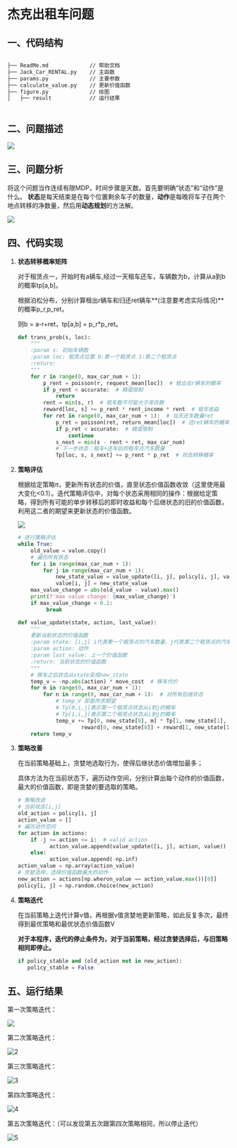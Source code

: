# 杰克出租车问题

## 一、代码结构

```bash

├── ReadMe.md             // 帮助文档  
├── Jack_Car_RENTAL.py    // 主函数 
├── params.py             // 主要参数  
├── calculate_value.py    // 更新价值函数  
├── figure.py             // 绘图  
│   ├── result            // 运行结果
    
```

## 二、问题描述

![](https://gitee.com/shuaikang-zhou/pic-go/raw/master/img/20221014215957.png)

## 三、问题分析

将这个问题当作连续有限MDP，时间步骤是天数。首先要明确“状态”和“动作”是什么。 **状态**是每天结束是在每个位置剩余车子的数量，**动作**是每晚将车子在两个地点转移的净数量，然后用**动态规划**的方法解。

![](https://gitee.com/shuaikang-zhou/pic-go/raw/master/img/20221014220102.png)

## 四、代码实现

1. **状态转移概率矩阵**

   对于租赁点一，开始时有a辆车,经过一天租车还车，车辆数为b，计算从a到b的概率tp[a,b]。

   根据泊松分布，分别计算租出r辆车和归还ret辆车**(注意要考虑实际情况)**的概率p_r,p_ret，

   则b = a-r+ret，tp[a,b] = p_r*p_ret。

   ```Python
   def trans_prob(s, loc):
       """
       :param s: 初始车辆数
       :param loc: 租赁点位置 0:第一个租赁点 1:第二个租赁点
       :return:
       """
       for r in range(0, max_car_num + 1):  
           p_rent = poisson(r, request_mean[loc])  # 租出去r辆车的概率
           if p_rent < accurate:  # 精度限制
               return
           rent = min(s, r)  # 租车数不可能大于库存数
           reward[loc, s] += p_rent * rent_income * rent  # 租车收益
           for ret in range(0, max_car_num + 1):  # 当天还车数量ret
               p_ret = poisson(ret, return_mean[loc])  # 还ret辆车的概率
               if p_ret < accurate:  # 精度限制
                   continue
               s_next = min(s - rent + ret, max_car_num)  
               # 下一步状态：租车+还车后的租车点汽车数量
               Tp[loc, s, s_next] += p_rent * p_ret  # 状态转移概率
   ```

2. **策略评估**

   根据给定策略π，更新所有状态的价值，直至状态价值函数收敛（这里使用最大变化<0.1）。迭代策略评估中，对每个状态采用相同的操作：根据给定策略，得到所有可能的单步转移后的即时收益和每个后继状态的旧的价值函数，利用这二者的期望来更新状态的价值函数。

   ![](https://gitee.com/shuaikang-zhou/pic-go/raw/master/img/20221014224014.png)

   ```Python
   # 进行策略评估
   while True:
       old_value = value.copy()
       # 遍历所有状态
       for i in range(max_car_num + 1):
           for j in range(max_car_num + 1):
               new_state_value = value_update([i, j], policy[i, j], value)
               value[i, j] = new_state_value
       max_value_change = abs(old_value - value).max()
       print(f'max value change: {max_value_change}')
       if max_value_change < 0.1:
            break
   ```
   
   ```Python
   def value_update(state, action, last_value):
       """
       更新当前状态的价值函数
       :param state: [i,j] i代表第一个租赁点的汽车数量，j代表第二个租赁点的汽车数量
       :param action: 动作
       :param last_value: 上一个价值函数
       :return: 当前状态的价值函数
       """
       # 移车之后状态从state变成new_state
       temp_v = -np.abs(action) * move_cost  # 移车代价
       for m in range(0, max_car_num + 1):
           for n in range(0, max_car_num + 1):  # 对所有后继状态
               # temp_V 即是所求期望
               # Tp[0,i,j]表示第一个租赁点状态从i到j的概率
               # Tp[1,i,j]表示第二个租赁点状态从i到j的概率
               temp_v += Tp[0, new_state[0], m] * Tp[1, new_state[1], n] * (
                       reward[0, new_state[0]] + reward[1, new_state[1]] + discount * last_value[m, n])
       return temp_v
   ```
   
3. **策略改善**

   在当前策略基础上，贪婪地选取行为，使得后继状态价值增加最多；

   具体方法为在当前状态下，遍历动作空间，分别计算出每个动作的价值函数，最大的价值函数，即是贪婪的要选取的策略。

   ```Python
   # 策略改进
   # 当前状态[i,j]
   old_action = policy[i, j]
   action_value = []
   # 遍历动作空间
   for action in actions:
       if -j <= action <= i:  # valid action
             action_value.append(value_update([i, j], action, value))
       else:
             action_value.append(-np.inf)
   action_value = np.array(action_value)
   # 贪婪选择，选择价值函数最大的动作
   new_action = actions[np.wheron_value == action_value.max())[0]]
   policy[i, j] = np.random.choice(new_action)
   ```
   
4. **策略迭代**

   在当前策略上迭代计算v值，再根据v值贪婪地更新策略，如此反复多次，最终得到最优策略和最优状态价值函数V

   **对于本程序，迭代的停止条件为，对于当前策略，经过贪婪选择后，与旧策略相同即停止。**

   ```Python
   if policy_stable and (old_action not in new_action):
      policy_stable = False
   ```

   

## 五、运行结果

第一次策略迭代：

![](https://gitee.com/shuaikang-zhou/pic-go/raw/master/img/1.png)

第二次策略迭代：

![2](https://gitee.com/shuaikang-zhou/pic-go/raw/master/img/2.png)

第三次策略迭代：

![3](https://gitee.com/shuaikang-zhou/pic-go/raw/master/img/3.png)

第四次策略迭代：

![4](https://gitee.com/shuaikang-zhou/pic-go/raw/master/img/4.png)

第五次策略迭代：（可以发现第五次跟第四次策略相同，所以停止迭代）

![5](https://gitee.com/shuaikang-zhou/pic-go/raw/master/img/5.png)